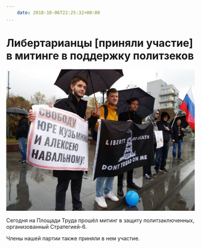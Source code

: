```yaml
---
    date: 2018-10-06T22:25:32+00:00
...
```


# Либертарианцы [приняли участие] в митинге в поддержку политзеков

![](photo_23@06-10-2018_22-25-35.jpg)

Сегодня на Площади Труда прошёл митинг в защиту политзаключенных, организованный Стратегией-6.

Члены нашей партии также приняли в нем участие.




